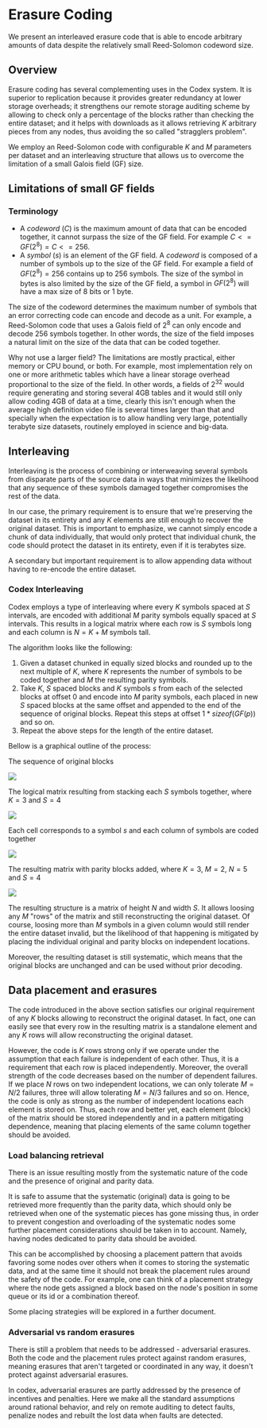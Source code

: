 # Erasure Coding

We present an interleaved erasure code that is able to encode arbitrary amounts of data despite the relatively small Reed-Solomon codeword size.

## Overview

Erasure coding has several complementing uses in the Codex system. It is superior to replication because it provides greater redundancy at lower storage overheads; it strengthens our remote storage auditing scheme by allowing to check only a percentage of the blocks rather than checking the entire dataset; and it helps with downloads as it allows retrieving $K$ arbitrary pieces from any nodes, thus avoiding the so called "stragglers problem".

We employ an Reed-Solomon code with configurable $K$ and $M$ parameters per dataset and an interleaving structure that allows us to overcome the limitation of a small Galois field (GF) size.

## Limitations of small GF fields

### Terminology

- A $codeword$ ($C$) is the maximum amount of data that can be encoded together, it cannot surpass the size of the GF field. For example $C <= GF(2^8) = C <= 256$.
- A $symbol$ ($s$) is an element of the GF field. A $codeword$ is composed of a number of symbols up to the size of the GF field. For example a field of $GF(2^8) = 256$ contains up to 256 symbols. The size of the symbol in bytes is also limited by the size of the GF field, a symbol in $GF(2^8)$ will have a max size of 8 bits or 1 byte.

The size of the codeword determines the maximum number of symbols that an error correcting code can encode and decode as a unit. For example, a Reed-Solomon code that uses a Galois field of $2^8$ can only encode and decode 256 symbols together. In other words, the size of the field imposes a natural limit on the size of the data that can be coded together.

Why not use a larger field? The limitations are mostly practical, either memory or CPU bound, or both. For example, most implementation rely on one or more arithmetic tables which have a linear storage overhead proportional to the size of the field. In other words, a fields of $2^{32}$ would require generating and storing several 4GB tables and it would still only allow coding 4GB of data at a time, clearly this isn't enough when the average high definition video file is several times larger than that and specially when the expectation is to allow handling very large, potentially terabyte size datasets, routinely employed in science and big-data.

## Interleaving

Interleaving is the process of combining or interweaving several symbols from disparate parts of the source data in ways that minimizes the likelihood that any sequence of these symbols damaged together compromises the rest of the data.

In our case, the primary requirement is to ensure that we're preserving the dataset in its entirety and any $K$ elements are still enough to recover the original dataset. This is important to emphasize, we cannot simply encode a chunk of data individually, that would only protect that individual chunk, the code should protect the dataset in its entirety, even if it is terabytes size.

A secondary but important requirement is to allow appending data without having to re-encode the entire dataset.

### Codex Interleaving

Codex employs a type of interleaving where every $K$ symbols spaced at $S$ intervals, are encoded with additional $M$ parity symbols equally spaced at $S$ intervals. This results in a logical matrix where each row is $S$ symbols long and each column is $N=K+M$ symbols tall.


The algorithm looks like the following:

1) Given a dataset chunked in equally sized blocks and rounded up to the next multiple of $K$, where $K$ represents the number of symbols to be coded together and $M$ the resulting parity symbols.
2) Take $K$, $S$ spaced blocks and $K$ symbols $s$ from each of the selected blocks at offset 0 and encode into $M$ parity symbols, each placed in new $S$ spaced blocks at the same offset and appended to the end of the sequence of original blocks. Repeat this steps at offset $1*sizeof(GF(p))$ and so on.
3) Repeat the above steps for the length of the entire dataset.

Bellow is a graphical outline of the process:

The sequence of original blocks

![](./figs/blocks.svg)

The logical matrix resulting from stacking each $S$ symbols together, where $K=3$ and $S=4$

![](./figs/matrix1.svg)

Each cell corresponds to a  symbol $s$ and each column of symbols are coded together

![](./figs/matrix3.svg)

The resulting matrix with parity blocks added, where $K=3$, $M=2$, $N=5$ and $S=4$

![](./figs/matrix2.svg)

The resulting structure is a matrix of height $N$ and width $S$. It allows loosing any $M$ "rows" of the matrix and still reconstructing the original dataset. Of course, loosing more than $M$ symbols in a given column would still render the entire dataset invalid, but the likelihood of that happening is mitigated by placing the individual original and parity blocks on independent locations.

Moreover, the resulting dataset is still systematic, which means that the original blocks are unchanged and can be used without prior decoding.

## Data placement and erasures

The code introduced in the above section satisfies our original requirement of any $K$ blocks allowing to reconstruct the original dataset. In fact, one can easily see that every row in the resulting matrix is a standalone element and any $K$ rows will allow reconstructing the original dataset.

However, the code is $K$ rows strong only if we operate under the assumption that each failure is independent of each other. Thus, it is a requirement that each row is placed independently. Moreover, the overall strength of the code decreases based on the number of dependent failures. If we place $N$ rows on two independent locations, we can only tolerate $M=N/2$ failures, three will allow tolerating $M=N/3$ failures and so on. Hence, the code is only as strong as the number of independent locations each element is stored on. Thus, each row and better yet, each element (block) of the matrix should be stored independently and in a pattern mitigating dependence, meaning that placing elements of the same column together should be avoided.

### Load balancing retrieval

There is an issue resulting mostly from the systematic nature of the code and the presence of original and parity data.

It is safe to assume that the systematic (original) data is going to be retrieved more frequently than the parity data, which should only be retrieved when one of the systematic pieces has gone missing thus, in order to prevent congestion and overloading of the systematic nodes some further placement considerations should be taken in to account. Namely, having nodes dedicated to parity data should be avoided.

This can be accomplished by choosing a placement pattern that avoids favoring some nodes over others when it comes to storing the systematic data, and at the same time it should not break the placement rules around the safety of the code. For example, one can think of a placement strategy where the node gets assigned a block based on the node's position in some queue or its id or a combination thereof.

Some placing strategies will be explored in a further document.

### Adversarial vs random erasures

There is still a problem that needs to be addressed - adversarial erasures. Both the code and the placement rules protect against random erasures, meaning erasures that aren't targeted or coordinated in any way, it doesn't protect against adversarial erasures.

In codex, adversarial erasures are partly addressed by the presence of incentives and penalties. Here we make all the standard assumptions around rational behavior, and rely on remote auditing to detect faults, penalize nodes and rebuilt the lost data when faults are detected.
